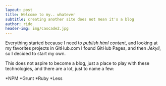 ```yaml
---
layout:	post
title: Welcome to my.. whatever
subtitle: creating another site does not mean it's a blog
author:	rido
header-img: img/cascade2.jpg
---
```


Everything started because I need to *publish html content*, and looking at my
favorites projects in GitHub.com I found GitHub Pages, and then _Jekyll_, so I decided
to start my own.

This does not aspire to become a blog, just a place to play with these technologies, and there are a lot, just to name a few:

*NPM
*Grunt
*Ruby
*Less


